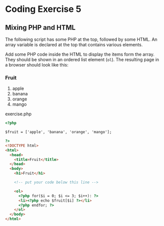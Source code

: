 # Coding Exercise 5

## Mixing PHP and HTML

The following script has some PHP at the top, followed by some HTML. An array variable is declared at the top that contains various elements.

Add some PHP code inside the HTML to display the items form the array. They should be shown in an ordered list element (`ol`). The resulting page in a browser should look like this:

### Fruit

1. apple
2. banana
3. orange
4. mango

exercise.php

```html
<?php

$fruit = ['apple', 'banana', 'orange', 'mango'];

?>
<!DOCTYPE html>
<html>
  <head>
    <title>Fruit</title>
  </head>
  <body>
    <h1>Fruit</h1>

    <!-- put your code below this line -->

    <ol>
      <?php for($i = 0; $i <= 3; $i++): ?>
      <li><?php echo $fruit[$i] ?></li>
      <?php endfor; ?>
    </ol>
  </body>
</html>
```
